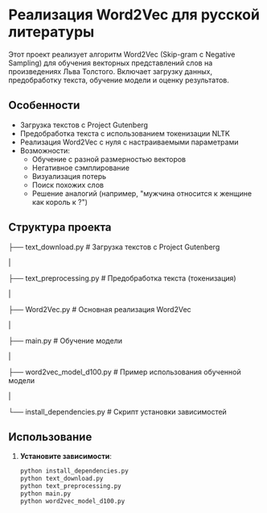 # Реализация Word2Vec для русской литературы

Этот проект реализует алгоритм Word2Vec (Skip-gram с Negative Sampling) для обучения векторных представлений слов на произведениях Льва Толстого. Включает загрузку данных, предобработку текста, обучение модели и оценку результатов.

## Особенности

- Загрузка текстов с Project Gutenberg
- Предобработка текста с использованием токенизации NLTK
- Реализация Word2Vec с нуля с настраиваемыми параметрами
- Возможности:
  - Обучение с разной размерностью векторов
  - Негативное сэмплирование
  - Визуализация потерь
  - Поиск похожих слов
  - Решение аналогий (например, "мужчина относится к женщине как король к ?")

## Структура проекта

├── text_download.py # Загрузка текстов с Project Gutenberg

|

├── text_preprocessing.py # Предобработка текста (токенизация)

|

├── Word2Vec.py # Основная реализация Word2Vec

|

├── main.py # Обучение модели

|

├── word2vec_model_d100.py # Пример использования обученной модели

|

└── install_dependencies.py # Скрипт установки зависимостей

## Использование

1. **Установите зависимости**:
   ```bash
   python install_dependencies.py
   python text_download.py
   python text_preprocessing.py
   python main.py
   python word2vec_model_d100.py
